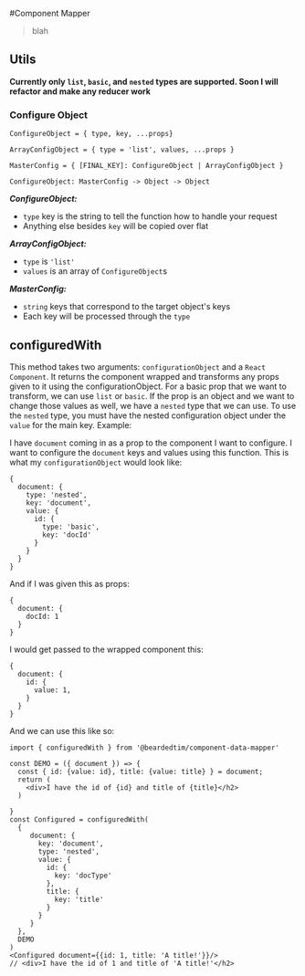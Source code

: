 #Component Mapper

> blah


## Utils

**Currently only `list`, `basic`, and `nested` types are supported. Soon I will refactor and make any reducer work**

### Configure Object

```
ConfigureObject = { type, key, ...props}

ArrayConfigObject = { type = 'list', values, ...props }

MasterConfig = { [FINAL_KEY]: ConfigureObject | ArrayConfigObject }

ConfigureObject: MasterConfig -> Object -> Object
```

_**ConfigureObject:**_

- `type` key is the string to tell the function how to handle your request
- Anything else besides `key` will be copied over flat

_**ArrayConfigObject:**_

- `type` is `'list'`
- `values` is an array of `ConfigureObject`s

_**MasterConfig:**_

- `string` keys that correspond to the target object's keys
- Each key will be processed through the `type`


## configuredWith

This method takes two arguments: `configurationObject` and a `React Component`. It returns the component wrapped and transforms any props given to it using the configurationObject. For a basic prop that we want to transform, we can use `list` or `basic`. If the prop is an object and we want to change those values as well, we have a `nested` type that we can use. To use the `nested` type, you must have the nested configuration object under the `value` for the main key. Example:

I have `document` coming in as a prop to the component I want to configure. I want to configure the `document` keys and values using this function. This is what my `configurationObject` would look like:

```
{
  document: {
    type: 'nested',
    key: 'document',
    value: {
      id: {
        type: 'basic',
        key: 'docId'
      }
    }
  }
}
```

And if I was given this as props:

```
{
  document: {
    docId: 1
  }
}
```

I would get passed to the wrapped component this:

```
{
  document: {
    id: {
      value: 1,
    }
  }
}
```

And we can use this like so:

```
import { configuredWith } from '@beardedtim/component-data-mapper'

const DEMO = ({ document }) => {
  const { id: {value: id}, title: {value: title} } = document;
  return (
    <div>I have the id of {id} and title of {title}</h2>
  )

}
const Configured = configuredWith(
  {
     document: {
       key: 'document',
       type: 'nested',
       value: {
         id: {
           key: 'docType'
         },
         title: {
           key: 'title'
         }
       }
     }
  },
  DEMO
)
<Configured document={{id: 1, title: 'A title!'}}/>
// <div>I have the id of 1 and title of 'A title!'</h2>
```
